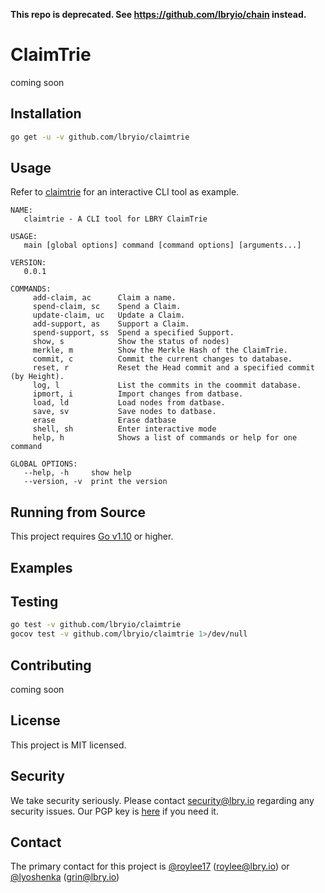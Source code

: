 **This repo is deprecated. See https://github.com/lbryio/chain instead.**

# ClaimTrie

coming soon

## Installation

``` bash
go get -u -v github.com/lbryio/claimtrie
```

## Usage

Refer to [claimtrie](https://github.com/lbryio/claimtrie/blob/master/cmd/claimtrie) for an interactive CLI tool as example.

``` block
NAME:
   claimtrie - A CLI tool for LBRY ClaimTrie

USAGE:
   main [global options] command [command options] [arguments...]

VERSION:
   0.0.1

COMMANDS:
     add-claim, ac      Claim a name.
     spend-claim, sc    Spend a Claim.
     update-claim, uc   Update a Claim.
     add-support, as    Support a Claim.
     spend-support, ss  Spend a specified Support.
     show, s            Show the status of nodes)
     merkle, m          Show the Merkle Hash of the ClaimTrie.
     commit, c          Commit the current changes to database.
     reset, r           Reset the Head commit and a specified commit (by Height).
     log, l             List the commits in the coommit database.
     ipmort, i          Import changes from datbase.
     load, ld           Load nodes from datbase.
     save, sv           Save nodes to datbase.
     erase              Erase datbase
     shell, sh          Enter interactive mode
     help, h            Shows a list of commands or help for one command

GLOBAL OPTIONS:
   --help, -h     show help
   --version, -v  print the version
```

## Running from Source

This project requires [Go v1.10](https://golang.org/doc/install) or higher.

## Examples


## Testing

``` bash
go test -v github.com/lbryio/claimtrie
gocov test -v github.com/lbryio/claimtrie 1>/dev/null
```

## Contributing

coming soon

## License

This project is MIT licensed.

## Security

We take security seriously. Please contact security@lbry.io regarding any security issues.
Our PGP key is [here](https://keybase.io/lbry/key.asc) if you need it.

## Contact

The primary contact for this project is [@roylee17](https://github.com/roylee17) (roylee@lbry.io) or [@lyoshenka](https://github.com/lyoshenka) (grin@lbry.io)
